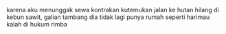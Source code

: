 karena aku menunggak sewa kontrakan
kutemukan jalan ke hutan hilang
di kebun sawit, galian tambang
dia tidak lagi punya rumah 
seperti harimau kalah di hukum rimba


